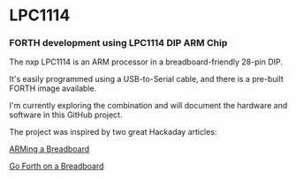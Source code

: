# LPC1114
### FORTH development using LPC1114 DIP ARM Chip

The nxp LPC1114 is an ARM processor in a breadboard-friendly 28-pin DIP.

It's easily programmed using a USB-to-Serial cable, and there is a pre-built FORTH image available.

I'm currently exploring the combination and will document the hardware and software in this GitHub
project.

The project was inspired by two great Hackaday articles:

[ARMing a Breadboard](http://hackaday.com/2015/10/09/arming-a-breadboard-everyone-should-program-an-arm/)

[Go Forth on a Breadboard](https://hackaday.com/2015/08/30/go-forth-on-a-breadboard/)







